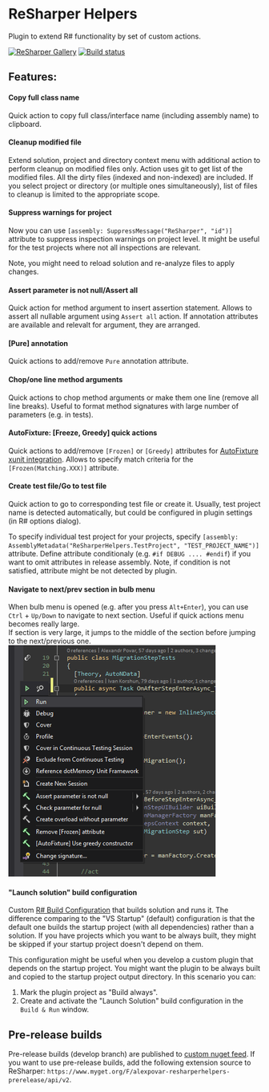 # ReSharper Helpers
Plugin to extend R# functionality by set of custom actions.

[![ReSharper Gallery](https://img.shields.io/badge/resharper_gallery-v4.3.1-lightgray.svg)](https://resharper-plugins.jetbrains.com/packages/AlexPovar.ReSharperHelpers/)
[![Build status](https://ci.appveyor.com/api/projects/status/5n8xemx7o9wn32nh?svg=true)](https://ci.appveyor.com/project/Zvirja/resharperhelpers)

## Features:

#### Copy full class name
Quick action to copy full class/interface name (including assembly name) to clipboard.

#### Cleanup modified file
Extend solution, project and directory context menu with additional action to perform cleanup on modified files only. Action uses git to get list of the modified files. All the dirty files (indexed and non-indexed) are included. If you select project or directory (or multiple ones simultaneously), list of files to cleanup is limited to the appropriate scope.

#### Suppress warnings for project
Now you can use `[assembly: SuppressMessage("ReSharper", "id")]` attribute to suppress inspection warnings on project level. It might be useful for the test projects where not all inspections are relevant.

Note, you might need to reload solution and re-analyze files to apply changes.

#### Assert parameter is not null/Assert all
Quick action for method argument to insert assertion statement. Allows to assert all nullable argument using `Assert all` action.
If annotation attributes are available and relevalt for argument, they are arranged.

#### [Pure] annotation
Quick actions to add/remove `Pure` annotation attribute.

#### Chop/one line method arguments
Quick actions to chop method arguments or make them one line (remove all line breaks).
Useful to format method signatures with large number of parameters (e.g. in tests).

#### AutoFixture: [Freeze, Greedy] quick actions
Quick actions to add/remove `[Frozen]` or `[Greedy]` attributes for [AutoFixture xunit integration](https://github.com/AutoFixture/AutoFixture). Allows to specify match criteria for the `[Frozen(Matching.XXX)]` attribute.

#### Create test file/Go to test file
Quick action to go to corresponding test file or create it. Usually, test project name is detected automatically, but could be configured in plugin settings (in R# options dialog). 

To specify individual test project for your projects, specify `[assembly: AssemblyMetadata("ReSharperHelpers.TestProject", "TEST_PROJECT_NAME")]` attribute. Define attribute conditionaly (e.g. `#if DEBUG .... #endif`) if you want to omit attributes in release assembly. Note, if condition is not satisfied, attribute might be not detected by plugin.

#### Navigate to next/prev section in bulb menu
When bulb menu is opened (e.g. after you press `Alt+Enter`), you can use `Ctrl` + `Up/Down` to navigate to next section. Useful if quick actions menu becomes really large.  
If section is very large, it jumps to the middle of the section before jumping to the next/previous one.
![Preview](doc/NavigateToNextPrevSection.gif)

#### "Launch solution" build configuration
Custom [R# Build Configuration](https://blog.jetbrains.com/dotnet/2015/10/15/introducing-resharper-build/) that builds solution and runs it. The difference comparing to the "VS Startup" (default) configuration is that the default one builds the startup project (with all dependencies) rather than a solution. If you have projects which you want to be always built, they might be skipped if your startup project doesn't depend on them.

This configuration might be useful when you develop a custom plugin that depends on the startup project. You might want the plugin to be always built and copied to the startup project output directory. In this scenario you can:

1. Mark the plugin project as "Build always".
2. Create and activate the "Launch Solution" build configuration in the `Build & Run` window.


## Pre-release builds
Pre-release builds (develop branch) are published to [custom nuget feed](https://www.myget.org/feed/alexpovar-resharperhelpers-prerelease/package/nuget/AlexPovar.ReSharperHelpers). If you want to use pre-release builds, add the following extension source to ReSharper: `https://www.myget.org/F/alexpovar-resharperhelpers-prerelease/api/v2`.

